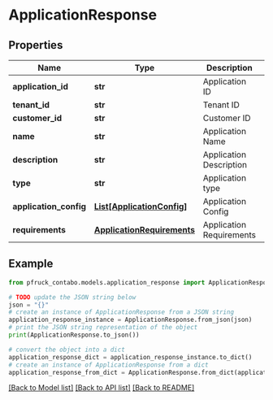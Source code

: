 # ApplicationResponse


## Properties

Name | Type | Description | Notes
------------ | ------------- | ------------- | -------------
**application_id** | **str** | Application ID | 
**tenant_id** | **str** | Tenant ID | 
**customer_id** | **str** | Customer ID | 
**name** | **str** | Application Name | 
**description** | **str** | Application Description | 
**type** | **str** | Application type | 
**application_config** | [**List[ApplicationConfig]**](ApplicationConfig.md) | Application Config | 
**requirements** | [**ApplicationRequirements**](ApplicationRequirements.md) | Application Requirements | 

## Example

```python
from pfruck_contabo.models.application_response import ApplicationResponse

# TODO update the JSON string below
json = "{}"
# create an instance of ApplicationResponse from a JSON string
application_response_instance = ApplicationResponse.from_json(json)
# print the JSON string representation of the object
print(ApplicationResponse.to_json())

# convert the object into a dict
application_response_dict = application_response_instance.to_dict()
# create an instance of ApplicationResponse from a dict
application_response_from_dict = ApplicationResponse.from_dict(application_response_dict)
```
[[Back to Model list]](../README.md#documentation-for-models) [[Back to API list]](../README.md#documentation-for-api-endpoints) [[Back to README]](../README.md)


